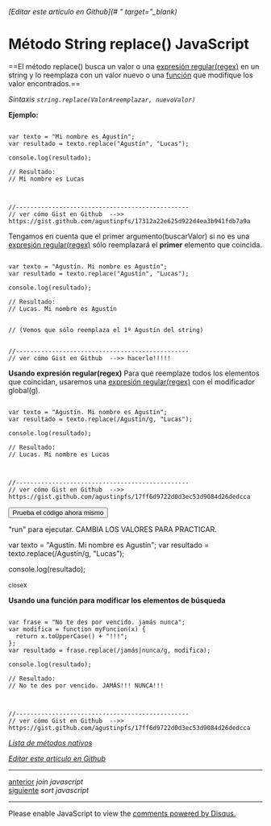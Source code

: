 <em>[Editar este artículo en Github](# " target="_blank)</em>

# Método String replace() JavaScript

==El método replace() busca un valor o una [expresión regular(regex)](#) en un string y lo reemplaza con un valor nuevo o una [función](#) que modifique los valor encontrados.==

*Sintaxis*
*```string.replace(ValorAreemplazar, nuevoValor)```*

**Ejemplo:**

<!-- start code snippet: -->

<pre data-start="0"><code class="line-numbers language-javascript">
var texto = "Mi nombre es Agustín";
var resultado = texto.replace("Agustín", "Lucas");

console.log(resultado);

// Resultado:
// Mi nombre es Lucas



//------------------------------------------------
// ver cómo Gist en Github  -->> https://gist.github.com/agustinpfs/17312a22e625d922d4ea3b941fdb7a9a
</code></pre>

<!-- end code snippet: -->


Tengamos en cuenta que el primer argumento(buscarValor) si no es una [expresión regular(regex)](#) sólo reemplazará el **primer** elemento que coincida.

<!-- start code snippet: -->

<pre data-start="0"><code class="line-numbers language-javascript">
var texto = "Agustín. Mi nombre es Agustín";
var resultado = texto.replace("Agustín", "Lucas");

console.log(resultado);

// Resultado:
// Lucas. Mi nombre es Agustín


// (Vemos que sólo reemplaza el 1º Agustín del string)


//------------------------------------------------
// ver cómo Gist en Github  -->> hacerlo!!!!!
</code></pre>

<!-- end code snippet: -->


**Usando expresión regular(regex)**
Para que reemplaze todos los elementos que coincidan, usaremos una [expresión regular(regex)](#) con el modificador global(g).

<!-- start code snippet: -->

<pre data-start="0"><code class="line-numbers language-javascript">
var texto = "Agustín. Mi nombre es Agustín";
var resultado = texto.replace(/Agustín/g, "Lucas");

console.log(resultado);

// Resultado:
// Lucas. Mi nombre es Lucas



//------------------------------------------------
// ver cómo Gist en Github  -->> https://gist.github.com/agustinpfs/17ff6d9722d0d3ec53d9084d26dedcca
</code></pre>

<!-- end code snippet: -->
<button class="post-content_button-console">Prueba el código ahora mismo</button>

<div class="post-content_console">

<p>"run" para ejecutar. <span class="post-content_console-mark">CAMBIA LOS VALORES PARA PRACTICAR.</span></p>
    
<div id="my-elem" >
<script src="https://embed.tonicdev.com" data-element-id="my-elem" ></script>       
var texto = "Agustín. Mi nombre es Agustín";
var resultado = texto.replace(/Agustín/g, "Lucas");

console.log(resultado);
    </div>

<span class="post-content_buttonx-console"><small>close</small>x</span>
</div>

**Usando una función para modificar los elementos de búsqueda**

<!-- start code snippet: -->

<pre data-start="0"><code class="line-numbers language-javascript">
var frase = "No te des por vencido. jamás nunca";
var modifica = function myFuncion(x) {
  return x.toUpperCase() + "!!!";
};
var resultado = frase.replace(/jamás|nunca/g, modifica);

console.log(resultado);

// Resultado:
// No te des por vencido. JAMÁS!!! NUNCA!!!



//------------------------------------------------
// ver cómo Gist en Github  -->> https://gist.github.com/agustinpfs/17ff6d9722d0d3ec53d9084d26dedcca
</code></pre>

<!-- end code snippet: -->

[*Lista de métodos nativos*](#)

<em>[Editar este artículo en Github](#)</em>

<hr>
<div class="post-content_next">
  <div class="post-content_next-left">
    <a href="http://localhost:2368/join-javascript">anterior</a>
    <i>join javascript</i>
  </div>
  <div class="post-content_next-right">
    <a href="http://localhost:2368/sort-javascript">siguiente</a>
    <i>sort javascript</i>
  </div>
</div>
<hr>

<div id="disqus_thread"></div>
<script>

/**
 *  RECOMMENDED CONFIGURATION VARIABLES: EDIT AND UNCOMMENT THE SECTION BELOW TO INSERT DYNAMIC VALUES FROM YOUR PLATFORM OR CMS.
 *  LEARN WHY DEFINING THESE VARIABLES IS IMPORTANT: https://disqus.com/admin/universalcode/#configuration-variables */
/*
var disqus_config = function () {
    this.page.url = PAGE_URL;  // Replace PAGE_URL with your page's canonical URL variable
    this.page.identifier = PAGE_IDENTIFIER; // Replace PAGE_IDENTIFIER with your page's unique identifier variable
};
*/
(function() { // DON'T EDIT BELOW THIS LINE
    var d = document, s = d.createElement('script');
    s.src = '//pandawebs.disqus.com/embed.js';
    s.setAttribute('data-timestamp', +new Date());
    (d.head || d.body).appendChild(s);
})();
</script>
<noscript>Please enable JavaScript to view the <a href="https://disqus.com/?ref_noscript">comments powered by Disqus.</a></noscript>





